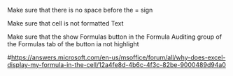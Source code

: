 Make sure that there is no space before the = sign

Make sure that cell is not formatted Text

Make sure that the show Formulas button in the Formula Auditing group of the Formulas tab of the button ia not highlight

#https://answers.microsoft.com/en-us/msoffice/forum/all/why-does-excel-display-my-formula-in-the-cell/12a4fe8d-4b6c-4f3c-82be-9000489d94a0

